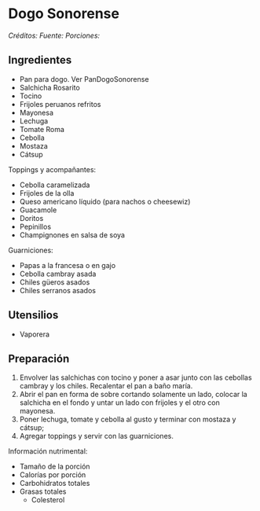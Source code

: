 # Dogo Sonorense

*Créditos:*
*Fuente:* 
*Porciones:*


## Ingredientes

- Pan para dogo. Ver PanDogoSonorense
- Salchicha Rosarito
- Tocino
- Frijoles peruanos refritos
- Mayonesa
- Lechuga
- Tomate Roma
- Cebolla
- Mostaza
- Cátsup

Toppings y acompañantes:

- Cebolla caramelizada
- Frijoles de la olla
- Queso americano líquido (para nachos o cheesewiz)
- Guacamole
- Doritos
- Pepinillos
- Champignones en salsa de soya

Guarniciones:

- Papas a la francesa o en gajo
- Cebolla cambray asada
- Chiles güeros asados
- Chiles serranos asados
   
## Utensilios

- Vaporera

## Preparación

1. Envolver las salchichas con tocino y poner a asar junto con las cebollas cambray y los chiles. Recalentar el pan a baño maría. 
2. Abrir el pan en forma de sobre cortando solamente un lado, colocar la salchicha en el fondo y untar un lado con frijoles y el otro con mayonesa.
3. Poner lechuga, tomate y cebolla al gusto y terminar con mostaza y cátsup;
4. Agregar toppings y servir con las guarniciones. 


Información nutrimental:

- Tamaño de la porción
- Calorías por porción
- Carbohidratos totales
- Grasas totales
  - Colesterol


